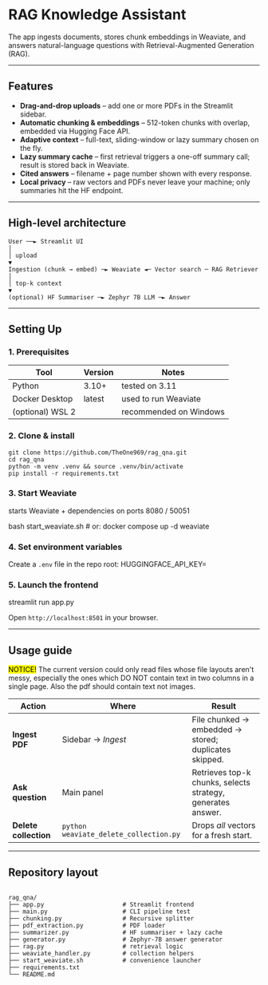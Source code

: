 # RAG Knowledge Assistant
 
The app ingests documents, stores chunk embeddings in Weaviate, and answers natural-language questions with Retrieval-Augmented Generation (RAG).

---

##  Features
- **Drag-and-drop uploads** – add one or more PDFs in the Streamlit sidebar.  
- **Automatic chunking & embeddings** – 512-token chunks with overlap, embedded via Hugging Face API.  
- **Adaptive context** – full-text, sliding-window or lazy summary chosen on the fly.  
- **Lazy summary cache** – first retrieval triggers a one-off summary call; result is stored back in Weaviate.  
- **Cited answers** – filename + page number shown with every response.  
- **Local privacy** – raw vectors and PDFs never leave your machine; only summaries hit the HF endpoint.

---

## High-level architecture

```
User ──► Streamlit UI
│
│ upload
▼
Ingestion (chunk → embed) ─► Weaviate ◄─ Vector search ─ RAG Retriever
│
│ top-k context
▼
(optional) HF Summariser ─► Zephyr 7B LLM ─► Answer

```
---

## Setting Up

### 1. Prerequisites
| Tool | Version | Notes |
|------|---------|-------|
| Python | 3.10+ | tested on 3.11 |
| Docker Desktop | latest | used to run Weaviate |
| (optional) WSL 2 | | recommended on Windows |

### 2. Clone & install

```
git clone https://github.com/TheOne969/rag_qna.git
cd rag_qna
python -m venv .venv && source .venv/bin/activate
pip install -r requirements.txt

```

### 3. Start Weaviate

starts Weaviate + dependencies on ports 8080 / 50051

bash start_weaviate.sh # or: docker compose up -d weaviate

### 4. Set environment variables

Create a `.env` file in the repo root:
HUGGINGFACE_API_KEY=<your-hf-token>


### 5. Launch the frontend

streamlit run app.py


Open `http://localhost:8501` in your browser.

---


## Usage guide

<mark>NOTICE!</mark> The current version could only read files whose file layouts aren't messy, especially the ones which DO NOT contain text in two columns in a single page. Also the pdf should contain text not images.

| Action | Where | Result |
|--------|-------|--------|
| **Ingest PDF** | Sidebar → *Ingest* | File chunked → embedded → stored; duplicates skipped. |
| **Ask question** | Main panel | Retrieves top-k chunks, selects strategy, generates answer. |
| **Delete collection** | `python weaviate_delete_collection.py` | Drops *all* vectors for a fresh start. |

---

## Repository layout
```

rag_qna/
├── app.py                      # Streamlit frontend
├── main.py                     # CLI pipeline test
├── chunking.py                 # Recursive splitter
├── pdf_extraction.py           # PDF loader
├── summarizer.py               # HF summariser + lazy cache
├── generator.py                # Zephyr-7B answer generator
├── rag.py                      # retrieval logic
├── weaviate_handler.py         # collection helpers
├── start_weaviate.sh           # convenience launcher
├── requirements.txt            
└── README.md

```